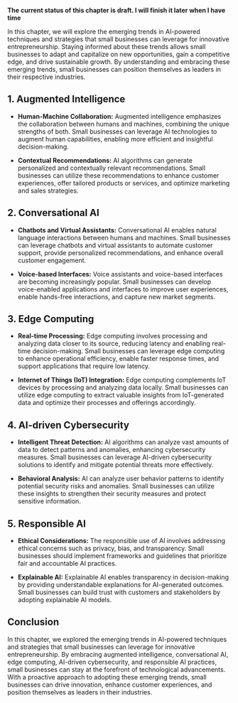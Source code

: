 **The current status of this chapter is draft. I will finish it later when I have time**

In this chapter, we will explore the emerging trends in AI-powered techniques and strategies that small businesses can leverage for innovative entrepreneurship. Staying informed about these trends allows small businesses to adapt and capitalize on new opportunities, gain a competitive edge, and drive sustainable growth. By understanding and embracing these emerging trends, small businesses can position themselves as leaders in their respective industries.

**1. Augmented Intelligence**
-----------------------------

* **Human-Machine Collaboration:** Augmented intelligence emphasizes the collaboration between humans and machines, combining the unique strengths of both. Small businesses can leverage AI technologies to augment human capabilities, enabling more efficient and insightful decision-making.

* **Contextual Recommendations:** AI algorithms can generate personalized and contextually relevant recommendations. Small businesses can utilize these recommendations to enhance customer experiences, offer tailored products or services, and optimize marketing and sales strategies.

**2. Conversational AI**
------------------------

* **Chatbots and Virtual Assistants:** Conversational AI enables natural language interactions between humans and machines. Small businesses can leverage chatbots and virtual assistants to automate customer support, provide personalized recommendations, and enhance overall customer engagement.

* **Voice-based Interfaces:** Voice assistants and voice-based interfaces are becoming increasingly popular. Small businesses can develop voice-enabled applications and interfaces to improve user experiences, enable hands-free interactions, and capture new market segments.

**3. Edge Computing**
---------------------

* **Real-time Processing:** Edge computing involves processing and analyzing data closer to its source, reducing latency and enabling real-time decision-making. Small businesses can leverage edge computing to enhance operational efficiency, enable faster response times, and support applications that require low latency.

* **Internet of Things (IoT) Integration:** Edge computing complements IoT devices by processing and analyzing data locally. Small businesses can utilize edge computing to extract valuable insights from IoT-generated data and optimize their processes and offerings accordingly.

**4. AI-driven Cybersecurity**
------------------------------

* **Intelligent Threat Detection:** AI algorithms can analyze vast amounts of data to detect patterns and anomalies, enhancing cybersecurity measures. Small businesses can leverage AI-driven cybersecurity solutions to identify and mitigate potential threats more effectively.

* **Behavioral Analysis:** AI can analyze user behavior patterns to identify potential security risks and anomalies. Small businesses can utilize these insights to strengthen their security measures and protect sensitive information.

**5. Responsible AI**
---------------------

* **Ethical Considerations:** The responsible use of AI involves addressing ethical concerns such as privacy, bias, and transparency. Small businesses should implement frameworks and guidelines that prioritize fair and accountable AI practices.

* **Explainable AI:** Explainable AI enables transparency in decision-making by providing understandable explanations for AI-generated outcomes. Small businesses can build trust with customers and stakeholders by adopting explainable AI models.

**Conclusion**
--------------

In this chapter, we explored the emerging trends in AI-powered techniques and strategies that small businesses can leverage for innovative entrepreneurship. By embracing augmented intelligence, conversational AI, edge computing, AI-driven cybersecurity, and responsible AI practices, small businesses can stay at the forefront of technological advancements. With a proactive approach to adopting these emerging trends, small businesses can drive innovation, enhance customer experiences, and position themselves as leaders in their industries.
